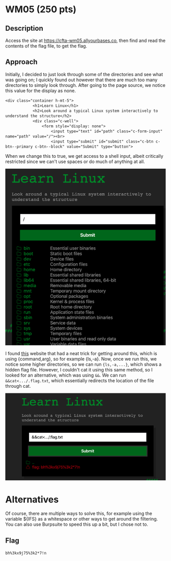 # WM05 (250 pts)

## Description
Access the site at https://cfta-wm05.allyourbases.co, then find and read the contents of the flag file, to get the flag.

## Approach
Initially, I decided to just look through some of the directories and see what was going on; I quickly found out however that there are much too many directories to simply look through. After going to the page source, we notice this value for the display as none.
```
<div class="container h-mt-5">
            <h1>Learn Linux</h1>
            <h2>Look around a typical Linux system interactively to understand the structure</h2>
            <div class="c-well">
                <form style="display: none">
                    <input type="text" id="path" class="c-form-input" name="path" value="/"><br>
                    <input type="submit" id="submit" class="c-btn c-btn--primary c-btn--block" value="Submit" type="button">
```
When we change this to true, we get access to a shell input, albeit critically restricted since we can't use spaces or do much of anything at all.

![](shellaccess.png)

I found [this](https://www.betterhacker.com/2016/10/command-injection-without-spaces.html) website that had a neat trick for getting around this, which is using {command,arg}, so for example {ls,-a}. Now, once we run this, we notice some higher directories, so we can run `{ls,-a,...}`, which shows a hidden flag file. However, I couldn't cat it using this same method, so I looked for an alternative, which was using `&&`. We can run `&&cat<.../.flag.txt`, which essentially redirects the location of the file through cat. 

![](flagoutput.png)

# Alternatives
Of course, there are multiple ways to solve this, for example using the variable ${IFS} as a whitespace or other ways to get around the filtering. You can also use Burpsuite to speed this up a bit, but I chose not to. 

## Flag
`bh%3kx9j75%3k2*7!n`

